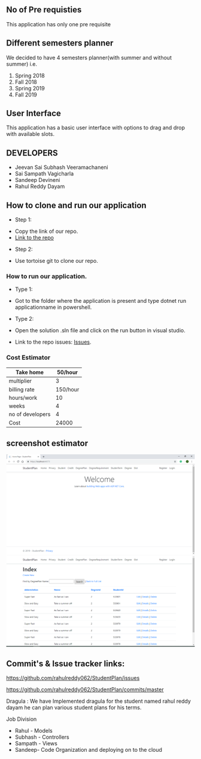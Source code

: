## No of Pre requisties 
This application has only one pre requisite 

## Different semesters planner 
We decided to have 4 semesters planner(with summer and without summer) i.e. 

1. Spring 2018
2. Fall 2018
3. Spring 2019 
4. Fall 2019 

## User Interface 
This application has a basic user interface with options to drag and drop with available slots.

## DEVELOPERS 
- Jeevan Sai Subhash Veeramachaneni
- Sai Sampath Vagicharla 
- Sandeep Devineni
- Rahul Reddy Dayam 
## How to clone and run our application 

* Step 1: 
- Copy the link of our repo.
- [Link to the repo](https://github.com/rahulreddy062/StudentPlan)
* Step 2:
- Use tortoise git to clone our repo. 

### How to run our application. 

* Type 1:
- Got to the folder where the application is present and type dotnet run applicationname in powershell.
* Type 2: 
- Open the solution .sln file and click on the run button in visual studio.
* Link to the repo issues:  [Issues](https://github.com/rahulreddy062/StudentPlan/issues?q=is%3Aissue+is%3Aclosed).

### Cost Estimator 

| Take home         | 50/hour  |
|-------------------|----------|
| multiplier        | 3        |
| billing rate      | 150/hour |
| hours/work        | 10       |
| weeks             | 4        |
| no of developers  | 4        |
| Cost              | 24000    |

## screenshot estimator 

![](https://raw.githubusercontent.com/rahulreddy062/StudentPlan/master/1.PNG)
![](https://raw.githubusercontent.com/rahulreddy062/StudentPlan/master/2.PNG) 


## Commit's & Issue tracker links:
https://github.com/rahulreddy062/StudentPlan/issues


https://github.com/rahulreddy062/StudentPlan/commits/master

Dragula :
We have Implemented dragula for the student named rahul reddy dayam he can plan various student plans for his terms.

Job Division 

- Rahul - Models 
- Subhash - Controllers 
- Sampath - Views
- Sandeep- Code Organization and deploying on to the cloud 